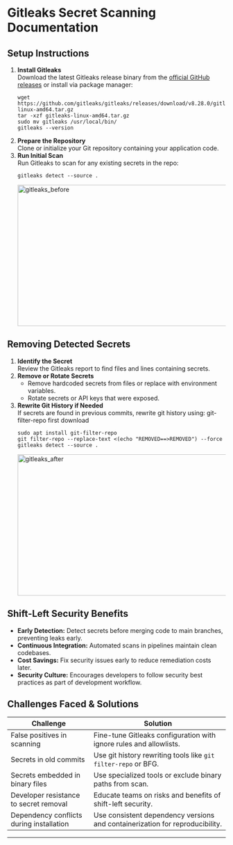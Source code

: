 
# Gitleaks Secret Scanning Documentation

## Setup Instructions

1. **Install Gitleaks**  
   Download the latest Gitleaks release binary from the [official GitHub releases](https://github.com/gitleaks/gitleaks/releases) or install via package manager:
   ```
   wget https://github.com/gitleaks/gitleaks/releases/download/v8.28.0/gitleaks-linux-amd64.tar.gz
   tar -xzf gitleaks-linux-amd64.tar.gz
   sudo mv gitleaks /usr/local/bin/
   gitleaks --version
   ```
2. **Prepare the Repository**  
   Clone or initialize your Git repository containing your application code.
3. **Run Initial Scan**  
   Run Gitleaks to scan for any existing secrets in the repo:
   ```
   gitleaks detect --source .
   ```
   <img width="635" height="325" alt="gitleaks_before" src="https://github.com/user-attachments/assets/1794e9c6-b8e2-4bd4-b0ee-193a96411923" />


## Removing Detected Secrets

1. **Identify the Secret**  
   Review the Gitleaks report to find files and lines containing secrets.
2. **Remove or Rotate Secrets**  
   - Remove hardcoded secrets from files or replace with environment variables.
   - Rotate secrets or API keys that were exposed.
3. **Rewrite Git History if Needed**  
   If secrets are found in previous commits, rewrite git history using: git-filter-repo first download
   ```
   sudo apt install git-filter-repo
   git filter-repo --replace-text <(echo "REMOVED==>REMOVED") --force
   gitleaks detect --source .
   
   ```
   <img width="621" height="325" alt="gitleaks_after" src="https://github.com/user-attachments/assets/adfd9a42-21ac-4ef0-aa60-47631342a1e5" />


## Shift-Left Security Benefits

- **Early Detection:** Detect secrets before merging code to main branches, preventing leaks early.
- **Continuous Integration:** Automated scans in pipelines maintain clean codebases.
- **Cost Savings:** Fix security issues early to reduce remediation costs later.
- **Security Culture:** Encourages developers to follow security best practices as part of development workflow.

## Challenges Faced & Solutions

| Challenge                             | Solution                                           |
|-------------------------------------|--------------------------------------------------|
| False positives in scanning         | Fine-tune Gitleaks configuration with ignore rules and allowlists. |
| Secrets in old commits               | Use git history rewriting tools like `git filter-repo` or BFG.          |
| Secrets embedded in binary files    | Use specialized tools or exclude binary paths from scan.               |
| Developer resistance to secret removal | Educate teams on risks and benefits of shift-left security.               |
| Dependency conflicts during installation | Use consistent dependency versions and containerization for reproducibility. |

---
```
